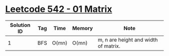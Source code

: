 # [Leetcode 542 - 01 Matrix](https://leetcode.com/problems/01-matrix/)

| Solution ID | Tag | Time | Memory | Note |
| ----------- | --- | ---- | ------ | ---- |
| 1 | BFS | O(mn) | O(mn) | m, n are height and width of matrix. |
